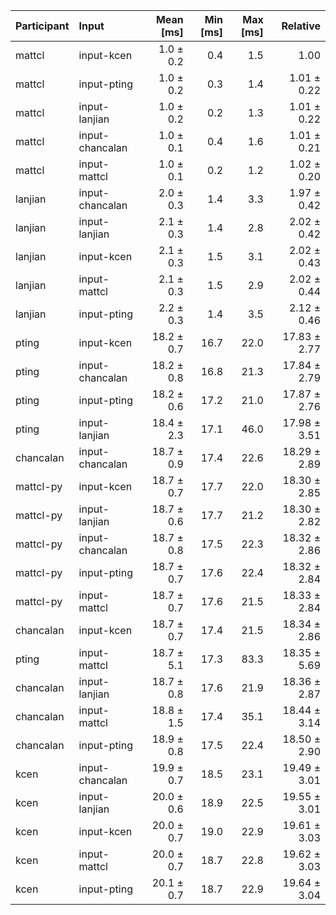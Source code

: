 | Participant | Input | Mean [ms] | Min [ms] | Max [ms] | Relative |
|:---|:---|---:|---:|---:|---:|
| mattcl | input-kcen | 1.0 ± 0.2 | 0.4 | 1.5 | 1.00 |
| mattcl | input-pting | 1.0 ± 0.2 | 0.3 | 1.4 | 1.01 ± 0.22 |
| mattcl | input-lanjian | 1.0 ± 0.2 | 0.2 | 1.3 | 1.01 ± 0.22 |
| mattcl | input-chancalan | 1.0 ± 0.1 | 0.4 | 1.6 | 1.01 ± 0.21 |
| mattcl | input-mattcl | 1.0 ± 0.1 | 0.2 | 1.2 | 1.02 ± 0.20 |
| lanjian | input-chancalan | 2.0 ± 0.3 | 1.4 | 3.3 | 1.97 ± 0.42 |
| lanjian | input-lanjian | 2.1 ± 0.3 | 1.4 | 2.8 | 2.02 ± 0.42 |
| lanjian | input-kcen | 2.1 ± 0.3 | 1.5 | 3.1 | 2.02 ± 0.43 |
| lanjian | input-mattcl | 2.1 ± 0.3 | 1.5 | 2.9 | 2.02 ± 0.44 |
| lanjian | input-pting | 2.2 ± 0.3 | 1.4 | 3.5 | 2.12 ± 0.46 |
| pting | input-kcen | 18.2 ± 0.7 | 16.7 | 22.0 | 17.83 ± 2.77 |
| pting | input-chancalan | 18.2 ± 0.8 | 16.8 | 21.3 | 17.84 ± 2.79 |
| pting | input-pting | 18.2 ± 0.6 | 17.2 | 21.0 | 17.87 ± 2.76 |
| pting | input-lanjian | 18.4 ± 2.3 | 17.1 | 46.0 | 17.98 ± 3.51 |
| chancalan | input-chancalan | 18.7 ± 0.9 | 17.4 | 22.6 | 18.29 ± 2.89 |
| mattcl-py | input-kcen | 18.7 ± 0.7 | 17.7 | 22.0 | 18.30 ± 2.85 |
| mattcl-py | input-lanjian | 18.7 ± 0.6 | 17.7 | 21.2 | 18.30 ± 2.82 |
| mattcl-py | input-chancalan | 18.7 ± 0.8 | 17.5 | 22.3 | 18.32 ± 2.86 |
| mattcl-py | input-pting | 18.7 ± 0.7 | 17.6 | 22.4 | 18.32 ± 2.84 |
| mattcl-py | input-mattcl | 18.7 ± 0.7 | 17.6 | 21.5 | 18.33 ± 2.84 |
| chancalan | input-kcen | 18.7 ± 0.7 | 17.4 | 21.5 | 18.34 ± 2.86 |
| pting | input-mattcl | 18.7 ± 5.1 | 17.3 | 83.3 | 18.35 ± 5.69 |
| chancalan | input-lanjian | 18.7 ± 0.8 | 17.6 | 21.9 | 18.36 ± 2.87 |
| chancalan | input-mattcl | 18.8 ± 1.5 | 17.4 | 35.1 | 18.44 ± 3.14 |
| chancalan | input-pting | 18.9 ± 0.8 | 17.5 | 22.4 | 18.50 ± 2.90 |
| kcen | input-chancalan | 19.9 ± 0.7 | 18.5 | 23.1 | 19.49 ± 3.01 |
| kcen | input-lanjian | 20.0 ± 0.6 | 18.9 | 22.5 | 19.55 ± 3.01 |
| kcen | input-kcen | 20.0 ± 0.7 | 19.0 | 22.9 | 19.61 ± 3.03 |
| kcen | input-mattcl | 20.0 ± 0.7 | 18.7 | 22.8 | 19.62 ± 3.03 |
| kcen | input-pting | 20.1 ± 0.7 | 18.7 | 22.9 | 19.64 ± 3.04 |
